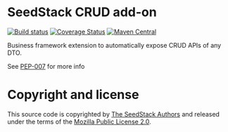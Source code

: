 # SeedStack CRUD add-on

[![Build status](https://travis-ci.org/seedstack/crud-addon.svg?branch=master)](https://travis-ci.org/seedstack/crud-addon) [![Coverage Status](https://coveralls.io/repos/seedstack/crud-addon/badge.svg?branch=master)](https://coveralls.io/r/seedstack/crud-addon?branch=master) [![Maven Central](https://maven-badges.herokuapp.com/maven-central/org.seedstack.addons.crud/crud/badge.svg?style=flat)](https://maven-badges.herokuapp.com/maven-central/org.seedstack.addons.crud/crud)

Business framework extension to automatically expose CRUD APIs of any DTO.

See [PEP-007](https://github.com/seedstack/pep/blob/master/pep-007-business-rest-crud.md) for more info

# Copyright and license

This source code is copyrighted by [The SeedStack Authors](https://github.com/seedstack/seedstack/blob/master/AUTHORS) and
released under the terms of the [Mozilla Public License 2.0](https://www.mozilla.org/MPL/2.0/). 
